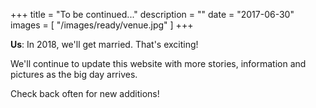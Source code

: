+++
title = "To be continued..."
description = ""
date = "2017-06-30"
images = [
  "/images/ready/venue.jpg"
]
+++

**Us**: In 2018, we'll get married. That's exciting!

We'll continue to update this website with more stories, information and pictures as the big day arrives.

Check back often for new additions!
